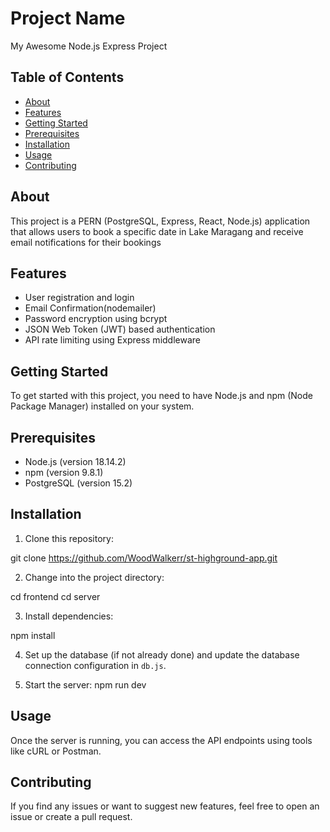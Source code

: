 # Project Name

My Awesome Node.js Express Project

## Table of Contents

- [About](#about)
- [Features](#features)
- [Getting Started](#getting-started)
- [Prerequisites](#prerequisites)
- [Installation](#installation)
- [Usage](#usage)
- [Contributing](#contributing)


## About

This project is a PERN (PostgreSQL, Express, React, Node.js) application that
 allows users to book a specific date in Lake Maragang and receive email notifications for their bookings

## Features

- User registration and login
- Email Confirmation(nodemailer)
- Password encryption using bcrypt
- JSON Web Token (JWT) based authentication
- API rate limiting using Express middleware

## Getting Started

To get started with this project, you need to have Node.js and npm (Node Package Manager) installed on your system.

## Prerequisites

- Node.js (version 18.14.2)
- npm (version 9.8.1)
- PostgreSQL (version 15.2)

## Installation

1. Clone this repository:

git clone https://github.com/WoodWalkerr/st-highground-app.git


2. Change into the project directory:

cd frontend
cd server


3. Install dependencies:

npm install


4. Set up the database (if not already done) and update the database connection configuration in `db.js`.

5. Start the server:
npm run dev


## Usage

Once the server is running, you can access the API endpoints using tools like cURL or Postman.

## Contributing

If you find any issues or want to suggest new features, feel free to open an issue or create a pull request.
